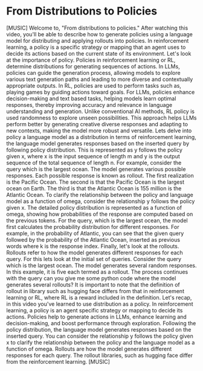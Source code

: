# From Distributions to Policies
[MUSIC] Welcome to, "From distributions to policies." After watching this video, you'll be able to describe how to generate policies using a language model for distributing and applying rollouts into policies.
In reinforcement learning, a policy is a specific strategy or mapping that an agent uses to decide its actions based on the current state of its environment.
Let's look at the importance of policy.
Policies in reinforcement learning or RL, determine distributions for generating sequences of actions.
In LLMs, policies can guide the generation process, allowing models to explore various text generation paths and leading to more diverse and contextually appropriate outputs.
In RL, policies are used to perform tasks such as, playing games by guiding actions toward goals.
For LLMs, policies enhance decision-making and text based tasks, helping models learn optimal responses, thereby improving accuracy and relevance in language understanding and generation.
Unlike conventional AI methods, RL policy is used randomness to explore unseen possibilities.
This approach helps LLMs perform better by generating creative diverse responses and adapting to new contexts, making the model more robust and versatile.
Lets delve into policy a language model as a distribution in terms of reinforcement learning, the language model generates responses based on the inserted query by following policy distribution.
This is represented as y follows the policy given x, where x is the input sequence of length m and y is the output sequence of the total sequence of length n.
For example, consider the query which is the largest ocean.
The model generates various possible responses.
Each possible response is known as rollout.
The first realization is the Pacific Ocean.
The second is that the Pacific Ocean is the largest ocean on Earth.
The third is that the Atlantic Ocean is 155 million is the Atlantic Ocean.
To clarify the relationship between the policy and language model as a function of omega, consider the relationship y follows the policy given x.
The detailed policy distribution is represented as a function of omega, showing how probabilities of the response are computed based on the previous tokens.
For the query, which is the largest ocean, the model first calculates the probability distribution for different responses.
For example, in the probability of Atlantic, you can see that the given query followed by the probability of the Atlantic Ocean, inserted as previous words where k is the response index.
Finally, let's look at the rollouts.
Rollouts refer to how the model generates different responses for each query.
For this lets look at the initial set of queries.
Consider the query which is the largest ocean.
The model generates several random responses.
In this example, it is five each termed as a rollout.
The process continues with the query can you give me some python code where the model generates several rollouts? It is important to note that the definition of rollout in library such as hugging face differs from that in reinforcement learning or RL, where RL is a reward included in the definition.
Let's recap, in this video you've learned to use distribution as a policy.
In reinforcement learning, a policy is an agent specific strategy or mapping to decide its actions.
Policies help to generate actions in LLMs, enhance learning and decision-making, and boost performance through exploration.
Following the policy distribution, the language model generates responses based on the inserted query.
You can consider the relationship y follows the policy given x to clarify the relationship between the policy and the language model as a function of omega.
Rollouts are how the model generates different responses for each query.
The rollout libraries, such as hugging face differ from the reinforcement learning.
[MUSIC]